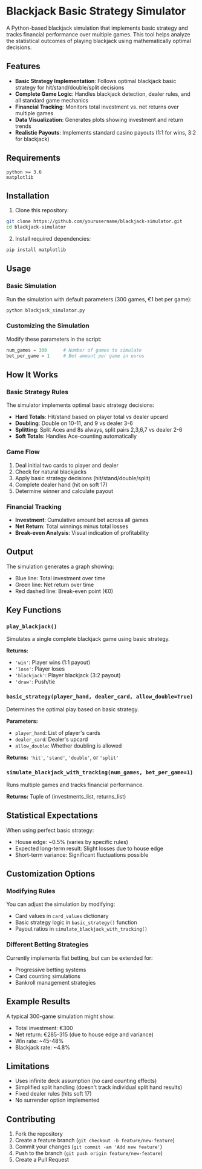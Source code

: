 # Blackjack Basic Strategy Simulator

A Python-based blackjack simulation that implements basic strategy and tracks financial performance over multiple games. This tool helps analyze the statistical outcomes of playing blackjack using mathematically optimal decisions.

## Features

- **Basic Strategy Implementation**: Follows optimal blackjack basic strategy for hit/stand/double/split decisions
- **Complete Game Logic**: Handles blackjack detection, dealer rules, and all standard game mechanics
- **Financial Tracking**: Monitors total investment vs. net returns over multiple games
- **Data Visualization**: Generates plots showing investment and return trends
- **Realistic Payouts**: Implements standard casino payouts (1:1 for wins, 3:2 for blackjack)

## Requirements

```
python >= 3.6
matplotlib
```

## Installation

1. Clone this repository:
```bash
git clone https://github.com/yourusername/blackjack-simulator.git
cd blackjack-simulator
```

2. Install required dependencies:
```bash
pip install matplotlib
```

## Usage

### Basic Simulation

Run the simulation with default parameters (300 games, €1 bet per game):

```bash
python blackjack_simulator.py
```

### Customizing the Simulation

Modify these parameters in the script:

```python
num_games = 300      # Number of games to simulate
bet_per_game = 1     # Bet amount per game in euros
```

## How It Works

### Basic Strategy Rules

The simulator implements optimal basic strategy decisions:

- **Hard Totals**: Hit/stand based on player total vs dealer upcard
- **Doubling**: Double on 10-11, and 9 vs dealer 3-6
- **Splitting**: Split Aces and 8s always, split pairs 2,3,6,7 vs dealer 2-6
- **Soft Totals**: Handles Ace-counting automatically

### Game Flow

1. Deal initial two cards to player and dealer
2. Check for natural blackjacks
3. Apply basic strategy decisions (hit/stand/double/split)
4. Complete dealer hand (hit on soft 17)
5. Determine winner and calculate payout

### Financial Tracking

- **Investment**: Cumulative amount bet across all games
- **Net Return**: Total winnings minus total losses
- **Break-even Analysis**: Visual indication of profitability

## Output

The simulation generates a graph showing:

- Blue line: Total investment over time
- Green line: Net return over time  
- Red dashed line: Break-even point (€0)

## Key Functions

### `play_blackjack()`
Simulates a single complete blackjack game using basic strategy.

**Returns:**
- `'win'`: Player wins (1:1 payout)
- `'lose'`: Player loses
- `'blackjack'`: Player blackjack (3:2 payout)
- `'draw'`: Push/tie

### `basic_strategy(player_hand, dealer_card, allow_double=True)`
Determines the optimal play based on basic strategy.

**Parameters:**
- `player_hand`: List of player's cards
- `dealer_card`: Dealer's upcard
- `allow_double`: Whether doubling is allowed

**Returns:** `'hit'`, `'stand'`, `'double'`, or `'split'`

### `simulate_blackjack_with_tracking(num_games, bet_per_game=1)`
Runs multiple games and tracks financial performance.

**Returns:** Tuple of (investments_list, returns_list)

## Statistical Expectations

When using perfect basic strategy:
- House edge: ~0.5% (varies by specific rules)
- Expected long-term result: Slight losses due to house edge
- Short-term variance: Significant fluctuations possible

## Customization Options

### Modifying Rules
You can adjust the simulation by modifying:

- Card values in `card_values` dictionary
- Basic strategy logic in `basic_strategy()` function
- Payout ratios in `simulate_blackjack_with_tracking()`

### Different Betting Strategies
Currently implements flat betting, but can be extended for:
- Progressive betting systems
- Card counting simulations
- Bankroll management strategies

## Example Results

A typical 300-game simulation might show:
- Total investment: €300
- Net return: €285-315 (due to house edge and variance)
- Win rate: ~45-48%
- Blackjack rate: ~4.8%

## Limitations

- Uses infinite deck assumption (no card counting effects)
- Simplified split handling (doesn't track individual split hand results)
- Fixed dealer rules (hits soft 17)
- No surrender option implemented

## Contributing

1. Fork the repository
2. Create a feature branch (`git checkout -b feature/new-feature`)
3. Commit your changes (`git commit -am 'Add new feature'`)
4. Push to the branch (`git push origin feature/new-feature`)
5. Create a Pull Request
